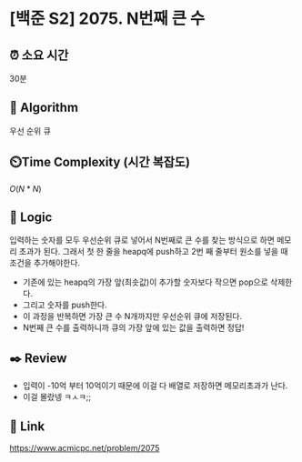 # [백준 S2] 2075. N번째 큰 수
 
## ⏰  **소요 시간**
30분

## :pushpin: **Algorithm**
우선 순위 큐

## ⏲️**Time Complexity (시간 복잡도)**
$O(N*N)$

## :round_pushpin: **Logic**
입력하는 숫자를 모두 우선순위 큐로 넣어서 N번째로 큰 수를 찾는 방식으로 하면 메모리 초과가 된다.
그래서 첫 한 줄을 heapq에 push하고 2번 째 줄부터 원소를 넣을 때 조건을 추가해야한다.
- 기존에 있는 heapq의 가장 앞(최솟값)이 추가할 숫자보다 작으면 pop으로 삭제한다.
- 그리고 숫자를 push한다.
- 이 과정을 반복하면 가장 큰 수 N개까지만 우선순위 큐에 저장된다.
- N번째 큰 수를 출력하니까 큐의 가장 앞에 있는 값을 출력하면 정답!

## :black_nib: **Review**
- 입력이 -10억 부터 10억이기 때문에 이걸 다 배열로 저장하면 메모리초과가 난다.
- 이걸 몰랐넹 ㅋㅅㅋ;;

## 📡 Link
https://www.acmicpc.net/problem/2075
